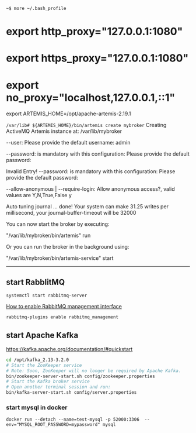 `~$ more ~/.bash_profile`
# export http_proxy="127.0.0.1:1080"
# export https_proxy="127.0.0.1:1080"
# export no_proxy="localhost,127.0.0.1,::1"
export ARTEMIS_HOME=/opt/apache-artemis-2.19.1

`/var/lib# ${ARTEMIS_HOME}/bin/artemis create mybroker`
Creating ActiveMQ Artemis instance at: /var/lib/mybroker

--user:
Please provide the default username:
admin

--password: is mandatory with this configuration:
Please provide the default password:

Invalid Entry!
--password: is mandatory with this configuration:
Please provide the default password:


--allow-anonymous | --require-login:
Allow anonymous access?, valid values are Y,N,True,False
y

Auto tuning journal ...
done! Your system can make 31.25 writes per millisecond, your journal-buffer-timeout will be 32000

You can now start the broker by executing:  

   "/var/lib/mybroker/bin/artemis" run

Or you can run the broker in the background using:

   "/var/lib/mybroker/bin/artemis-service" start

------------------------------------------------------

## start RabblitMQ ##
`systemctl start rabbitmq-server`

[How to enable RabbitMQ management interface](https://www.codementor.io/@bosunbolawa/how-to-enable-rabbitmq-management-interface-owc5lzg7f)

`rabbitmq-plugins enable rabbitmq_management`


## start Apache Kafka ##

https://kafka.apache.org/documentation/#quickstart

```sh
cd /opt/kafka_2.13-3.2.0
# Start the ZooKeeper service
# Note: Soon, ZooKeeper will no longer be required by Apache Kafka.
bin/zookeeper-server-start.sh config/zookeeper.properties
# Start the Kafka broker service
# Open another terminal session and run:
bin/kafka-server-start.sh config/server.properties

```


### start mysql in docker

```
docker run --detach --name=test-mysql -p 52000:3306  --env="MYSQL_ROOT_PASSWORD=mypassword" mysql
```